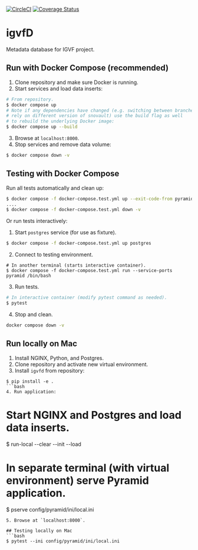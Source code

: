 [![CircleCI](https://circleci.com/gh/IGVF-DACC/igvfd/tree/dev.svg?style=svg)](https://circleci.com/gh/IGVF-DACC/igvfd/tree/dev)
[![Coverage Status](https://coveralls.io/repos/github/IGVF-DACC/igvfd/badge.svg?branch=dev)](https://coveralls.io/github/IGVF-DACC/igvfd?branch=dev)
# igvfD
Metadata database for IGVF project.

## Run with Docker Compose (recommended)
1. Clone repository and make sure Docker is running.
2. Start services and load data inserts:
```bash
# From repository.
$ docker compose up
# Note if any dependencies have changed (e.g. switching between branches that
# rely on different version of snovault) use the build flag as well
# to rebuild the underlying Docker image:
$ docker compose up --build
```
3. Browse at `localhost:8000`.
4. Stop services and remove data volume:
```bash
$ docker compose down -v
```

## Testing with Docker Compose

Run all tests automatically and clean up:
```bash
$ docker compose -f docker-compose.test.yml up --exit-code-from pyramid
....
$ docker compose -f docker-compose.test.yml down -v
```

Or run tests interactively:
1. Start `postgres` service (for use as fixture).
```bash
$ docker compose -f docker-compose.test.yml up postgres
```
2. Connect to testing environment.
```
# In another terminal (starts interactive container).
$ docker compose -f docker-compose.test.yml run --service-ports pyramid /bin/bash
```
3. Run tests.
```bash
# In interactive container (modify pytest command as needed).
$ pytest
```
4. Stop and clean.
```bash
docker compose down -v
```

## Run locally on Mac
1. Install NGINX, Python, and Postgres.
2. Clone repository and activate new virtual environment.
3. Install `igvfd` from repository:
```
$ pip install -e .
```bash
4. Run application:
```
# Start NGINX and Postgres and load data inserts.
$ run-local --clear --init --load
# In separate terminal (with virtual environment) serve Pyramid application.
$ pserve config/pyramid/ini/local.ini
```
5. Browse at `localhost:8000`.

## Testing locally on Mac
```bash
$ pytest --ini config/pyramid/ini/local.ini
```